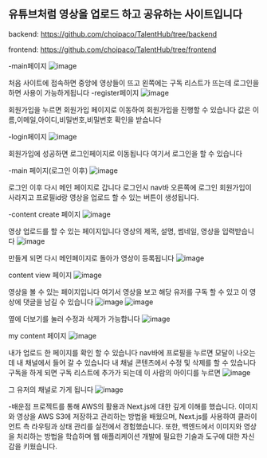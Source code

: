 ## 유튜브처럼 영상을 업로드 하고 공유하는 사이트입니다

backend: https://github.com/choipaco/TalentHub/tree/backend

frontend: https://github.com/choipaco/TalentHub/tree/frontend


-main페이지
![image](https://github.com/user-attachments/assets/1cf5d3b9-d6d5-4fd7-be50-945999c071ac)

처음 사이트에 접속하면 중앙에 영상들이 뜨고 왼쪽에는 구독 리스트가 뜨는데 로그인을 하면 사용이 가능하게됩니다
-register페이지
![image](https://github.com/user-attachments/assets/0a0a8ac7-c285-4a96-8d16-59f65d59f914)

회원가입을 누르면 회원가입 페이지로 이동하여 회원가입을 진행할 수 있습니다 값은 이름,이메일,아이디,비밀번호,비밀번호 확인을 받습니다

-login페이지
![image](https://github.com/user-attachments/assets/54868ffa-69fb-42b7-bf16-12d96ad2602e)

회원가입에 성공하면 로그인페이지로 이동됩니다 여기서 로그인을 할 수 있습니다





-main 페이지(로그인 이후)
![image](https://github.com/user-attachments/assets/fc98aab6-b4ac-417f-9777-d796c6f23b03)

로그인 이후 다시 메인 페이지로 갑니다 로그인시 nav바 오른쪽에 로그인 회원가입이 사라지고 프로필id랑 영상을 업로드 할 수 있는 버튼이 생성됩니다.

-content create 페이지
![image](https://github.com/user-attachments/assets/49aedc29-f753-4ab3-b2bd-823737461499)

영상 업로드를 할 수 있는 페이지입니다 
영상의 제목, 설명, 썸네일, 영상을 입력받습니다
![image](https://github.com/user-attachments/assets/a930890a-0f72-4aa1-95a2-e961139e0040)

만들게 되면 다시 메인페이지로 돌아가 영상이 등록됩니다
![image](https://github.com/user-attachments/assets/03896a3d-4ee3-4e79-9756-796eef680e36)

content view 페이지
![image](https://github.com/user-attachments/assets/197474b6-adaf-427a-b9c6-b729e9e108bd)

영상을 볼 수 있는 페이지입니다 여기서 영상을 보고 해당 유저를 구독 할 수 있고 이 영상에 댓글을 남길 수 있습니다
![image](https://github.com/user-attachments/assets/cf58e210-526a-43a1-98a9-41bbb6a39b0e)
![image](https://github.com/user-attachments/assets/dcc0932f-6fd1-420a-88fd-ce566857d5b8)

옆에 더보기를 눌러 수정과 삭제가 가능합니다
![image](https://github.com/user-attachments/assets/4ff92cec-f7ef-4e48-9cbd-ee3246ae4099)

my content 페이지
![image](https://github.com/user-attachments/assets/e7939b77-c080-4616-8f7f-05e5b561bc76)

내가 업로드 한 페이지를 확인 할 수 있습니다 nav바에 프로필을 누르면 모달이 나오는데 내 채널에서 들어 갈 수 있습니다
내 채널 콘텐츠에서 수정 및 삭제를 할 수 있습니다
구독을 하게 되면 구독 리스트에 추가가 되는데 이 사람의 아이디를 누르면
![image](https://github.com/user-attachments/assets/304366c8-65fd-4c12-83aa-0f34edeac34a)

그 유저의 채널로 가게 됩니다
![image](https://github.com/user-attachments/assets/4c241c8c-68fd-46d8-8ee9-d148821c7ff6)


-배운점
 프로젝트를 통해 AWS의 활용과 Next.js에 대한 깊게 이해를 했습니다. 이미지와 영상을 AWS S3에 저장하고 관리하는 방법을 배웠으며, Next.js를 사용하여 클라이언트 측 라우팅과 상태 관리를 실전에서 경험했습니다. 또한, 백엔드에서 이미지와 영상을 처리하는 방법을 학습하며 웹 애플리케이션 개발에 필요한 기술과 도구에 대한 자신감을 키웠습니다.
